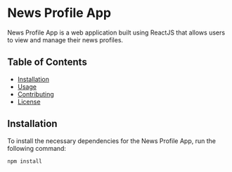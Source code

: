 # News Profile App

News Profile App is a web application built using ReactJS that allows users to view and manage their news profiles.

## Table of Contents

- [Installation](#installation)
- [Usage](#usage)
- [Contributing](#contributing)
- [License](#license)

## Installation

To install the necessary dependencies for the News Profile App, run the following command:

```bash
npm install
